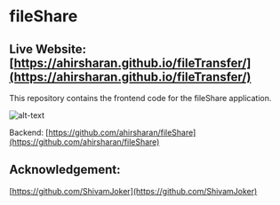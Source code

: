 # fileShare
## Live Website: [https://ahirsharan.github.io/fileTransfer/](https://ahirsharan.github.io/fileTransfer/)

This repository contains the frontend code for the fileShare application.

![alt-text](https://i.ibb.co/0Chdj5P/vv.jpg) 

Backend: [https://github.com/ahirsharan/fileShare](https://github.com/ahirsharan/fileShare)

## Acknowledgement:

[https://github.com/ShivamJoker](https://github.com/ShivamJoker)
